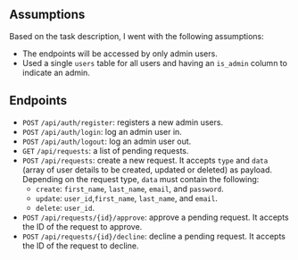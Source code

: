 ## Assumptions
Based on the task description, I went with the following assumptions:

* The endpoints will be accessed by only admin users.
* Used a single `users` table for all users and having an `is_admin` column to indicate an admin.

## Endpoints
* `POST` `/api/auth/register`: registers a new admin users.
* `POST` `/api/auth/login`: log an admin user in.
* `POST` `/api/auth/logout`: log an admin user out.
* `GET` `/api/requests`: a list of pending requests.
* `POST` `/api/requests`: create a new request. It accepts `type` and `data` (array of user details to be created, updated or deleted) as payload. Depending on the request type, `data` must contain the following:
  * `create`: `first_name`, `last_name`, `email`, and `password`.
  * `update`: `user_id`,`first_name`, `last_name`, and `email`.
  * `delete`: `user_id`.
* `POST` `/api/requests/{id}/approve`: approve a pending request. It accepts the ID of the request to approve.
* `POST` `/api/requests/{id}/decline`: decline a pending request. It accepts the ID of the request to decline.
